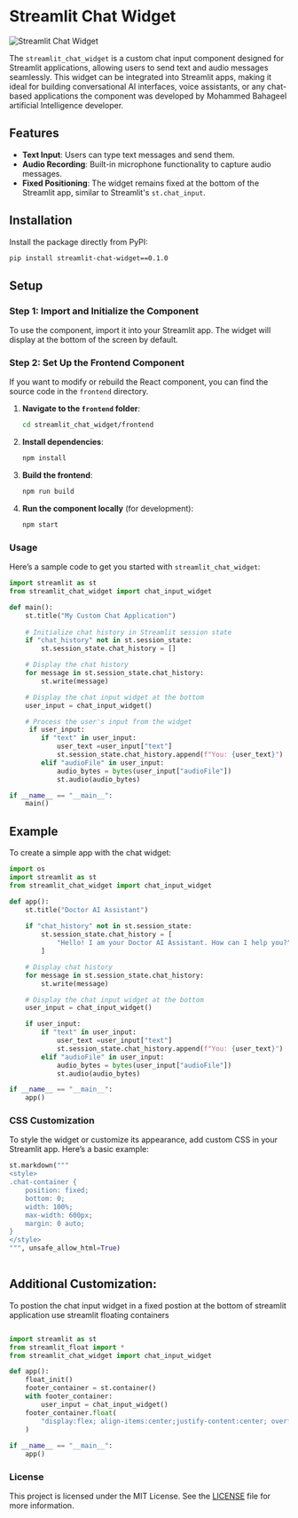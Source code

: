 


# Streamlit Chat Widget

![Streamlit Chat Widget](https://i.ibb.co/dBpSmjW/chat-input-widget.png)

The `streamlit_chat_widget` is a custom chat input component designed for Streamlit applications, allowing users to send text and audio messages seamlessly. This widget can be integrated into Streamlit apps, making it ideal for building conversational AI interfaces, voice assistants, or any chat-based applications the component was developed by Mohammed Bahageel artificial Intelligence developer.

## Features

- **Text Input**: Users can type text messages and send them.
- **Audio Recording**: Built-in microphone functionality to capture audio messages.
- **Fixed Positioning**: The widget remains fixed at the bottom of the Streamlit app, similar to Streamlit's `st.chat_input`.

## Installation

Install the package directly from PyPI:

```bash
pip install streamlit-chat-widget==0.1.0
```

## Setup

### Step 1: Import and Initialize the Component

To use the component, import it into your Streamlit app. The widget will display at the bottom of the screen by default.

### Step 2: Set Up the Frontend Component

If you want to modify or rebuild the React component, you can find the source code in the `frontend` directory.

1. **Navigate to the `frontend` folder**:
   ```bash
   cd streamlit_chat_widget/frontend
   ```
2. **Install dependencies**:
   ```bash
   npm install
   ```
3. **Build the frontend**:
   ```bash
   npm run build
   ```
4. **Run the component locally** (for development):
   ```bash
   npm start
   ```

### Usage

Here’s a sample code to get you started with `streamlit_chat_widget`:

```python
import streamlit as st
from streamlit_chat_widget import chat_input_widget

def main():
    st.title("My Custom Chat Application")
    
    # Initialize chat history in Streamlit session state
    if "chat_history" not in st.session_state:
        st.session_state.chat_history = []

    # Display the chat history
    for message in st.session_state.chat_history:
        st.write(message)

    # Display the chat input widget at the bottom
    user_input = chat_input_widget()

    # Process the user's input from the widget
     if user_input:
        if "text" in user_input:
            user_text =user_input["text"]
            st.session_state.chat_history.append(f"You: {user_text}")
        elif "audioFile" in user_input:
            audio_bytes = bytes(user_input["audioFile"])
            st.audio(audio_bytes)

if __name__ == "__main__":
    main()
```

## Example

To create a simple app with the chat widget:

```python
import os
import streamlit as st
from streamlit_chat_widget import chat_input_widget

def app():
    st.title("Doctor AI Assistant")
    
    if "chat_history" not in st.session_state:
        st.session_state.chat_history = [
            "Hello! I am your Doctor AI Assistant. How can I help you?"
        ]

    # Display chat history
    for message in st.session_state.chat_history:
        st.write(message)

    # Display the chat input widget at the bottom
    user_input = chat_input_widget()

    if user_input:
        if "text" in user_input:
            user_text =user_input["text"]
            st.session_state.chat_history.append(f"You: {user_text}")
        elif "audioFile" in user_input:
            audio_bytes = bytes(user_input["audioFile"])
            st.audio(audio_bytes)

if __name__ == "__main__":
    app()
```

### CSS Customization

To style the widget or customize its appearance, add custom CSS in your Streamlit app. Here’s a basic example:

```python
st.markdown("""
<style>
.chat-container {
    position: fixed;
    bottom: 0;
    width: 100%;
    max-width: 600px;
    margin: 0 auto;
}
</style>
""", unsafe_allow_html=True)
 
```
## Additional Customization: 
To postion the chat input widget in a fixed postion at the bottom of streamlit application use streamlit 
floating containers
```python

import streamlit as st
from streamlit_float import *
from streamlit_chat_widget import chat_input_widget

def app():  
    float_init()
    footer_container = st.container()
    with footer_container:
        user_input = chat_input_widget()
    footer_container.float(
        "display:flex; align-items:center;justify-content:center; overflow:hidden visible;flex-direction:column; position:fixed;bottom:15px;"
    )
    
if __name__ == "__main__":
    app()
```
### License

This project is licensed under the MIT License. See the [LICENSE](LICENSE) file for more information.


